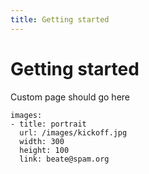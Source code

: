 ```yaml
---
title: Getting started
---
```


# Getting started

Custom page should go here


```styledYaml
images:
- title: portrait
  url: /images/kickoff.jpg
  width: 300
  height: 100
  link: beate@spam.org
```
